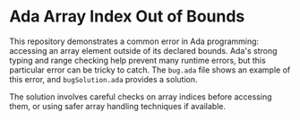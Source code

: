 # Ada Array Index Out of Bounds

This repository demonstrates a common error in Ada programming: accessing an array element outside of its declared bounds.  Ada's strong typing and range checking help prevent many runtime errors, but this particular error can be tricky to catch. The `bug.ada` file shows an example of this error, and `bugSolution.ada` provides a solution.

The solution involves careful checks on array indices before accessing them, or using safer array handling techniques if available.